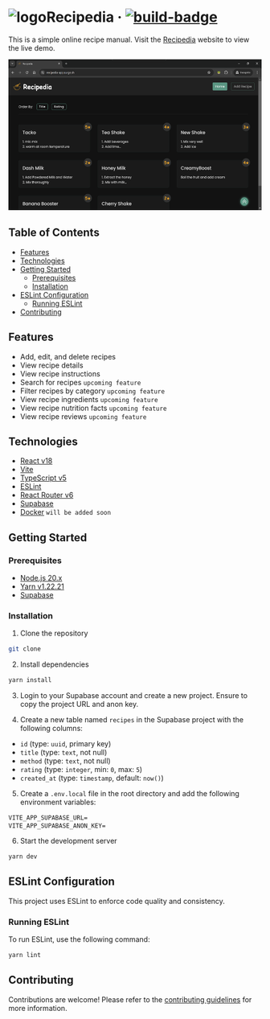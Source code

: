 # ![logo](https://recipedia-app.surge.sh/logo.svg)Recipedia &middot; [![build-badge]][build]

[build-badge]: https://img.shields.io/github/actions/workflow/status/koscee/recipedia/ci.yml?label=build&logo=github
[build]: (https://github.com/koscee/recipedia/actions/workflows/ci.yml/badge.svg)

This is a simple online recipe manual. Visit the [Recipedia](https://recipedia-app.surge.sh/) website to view the live demo.

<img src="docs/screenshots/recipedia-homepage.png" alt="homepage" height=300 />

## Table of Contents

- [Features](#features)
- [Technologies](#technologies)
- [Getting Started](#getting-started)
  - [Prerequisites](#prerequisites)
  - [Installation](#installation)
- [ESLint Configuration](#eslint-configuration)
  - [Running ESLint](#running-eslint)
- [Contributing](#contributing)

## Features

- Add, edit, and delete recipes
- View recipe details
- View recipe instructions
- Search for recipes `upcoming feature`
- Filter recipes by category `upcoming feature`
- View recipe ingredients `upcoming feature`
- View recipe nutrition facts `upcoming feature`
- View recipe reviews `upcoming feature`

## Technologies

- [React v18](https://reactjs.org/)
- [Vite](https://vitejs.dev/)
- [TypeScript v5](https://www.typescriptlang.org/)
- [ESLint](https://eslint.org/)
- [React Router v6](https://reactrouter.com/)
- [Supabase](https://supabase.io/)
- [Docker](https://www.docker.com/) `will be added soon`

## Getting Started

### Prerequisites

- [Node.js 20.x](https://nodejs.org/)
- [Yarn v1.22.21](https://yarnpkg.com/)
- [Supabase](https://supabase.io/)

### Installation

1. Clone the repository

```bash
git clone
```

2. Install dependencies

```bash
yarn install
```

3. Login to your Supabase account and create a new project. Ensure to copy the project URL and anon key.

4. Create a new table named `recipes` in the Supabase project with the following columns:

- `id` (type: `uuid`, primary key)
- `title` (type: `text`, not null)
- `method` (type: `text`, not null)
- `rating` (type: `integer`, min: `0`, max: `5`)
- `created_at` (type: `timestamp`, default: `now()`)

5. Create a `.env.local` file in the root directory and add the following environment variables:

```env
VITE_APP_SUPABASE_URL=
VITE_APP_SUPABASE_ANON_KEY=
```

6. Start the development server

```bash
yarn dev
```

## ESLint Configuration

This project uses ESLint to enforce code quality and consistency.

### Running ESLint

To run ESLint, use the following command:

```bash
yarn lint
```

## Contributing

Contributions are welcome! Please refer to the [contributing guidelines](CONTRIBUTING.md) for more information.
